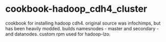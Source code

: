 cookbook-hadoop_cdh4_cluster
============================

cookbook for installing hadoop cdh4. original source was infochimps, but has been heavily modded. builds namesnodes - master and secondary - and datanodes. custom rpm used for hadoop-lzo.  